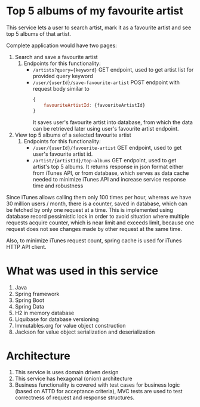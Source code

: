 # Top 5 albums of my favourite artist

This service lets a user to search artist, mark it as a favourite artist and see top 5 albums of that artist.

Complete application would have two pages:

1. Search and save a favourite artist
    1. Endpoints for this functionality:
        * `/artists?query={keyword}` GET endpoint, used to get artist list for provided query keyword
        * `/user/{userId}/save-favourite-artist` POST endpoint with request body similar to
          ```javascript
          {
              favouriteArtistId: {favouriteArtistId}
          }
          ```
          It saves user's favourite artist into database, from which the data can be retrieved later using user's favourite artist endpoint.
1. View top 5 albums of a selected favourite artist
    1. Endpoints for this functionality:
        * `/user/{userId}/favourite-artist` GET endpoint, used to get user's favourite artist id.
        * `/artist/{artistId}/top-albums` GET endpoint, used to get artist's top 5 albums. It returns response in json format either from iTunes API, or from
          database, which serves as data cache needed to minimize iTunes API and increase service response time and robustness

Since iTunes allows calling them only 100 times per hour, whereas we have 30 million users / month, there is a counter, saved in database, which can be fetched
by only one request at a time. This is implemented using database record pessimistic lock in order to avoid situation where multiple requests acquire counter,
which is near limit and exceeds limit, because one request does not see changes made by other request at the same time.

Also, to minimize iTunes request count, spring cache is used for iTunes HTTP API client.

# What was used in this service

1. Java
1. Spring framework
1. Spring Boot
1. Spring Data
1. H2 in memory database
1. Liquibase for database versioning
1. Immutables.org for value object construction
1. Jackson for value object serialization and deserialization

# Architecture

1. This service is uses domain driven design
1. This service has hexagonal (onion) architecture
1. Business functionality is covered with test cases for business logic (based on ATTD for acceptance criteria), MVC tests are used to test correctness of
   request and response structures. 
    